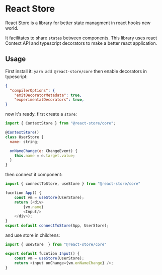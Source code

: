 # React Store

React Store is a library for better state managment in react hooks new world.

It facilitates to share `states` between components. This library uses react Context API and typescript decorators to make a better react application.

## Usage

First install it:
`yarn add @react-store/core`
then enable decorators in typescript:

```json
{
  "compilerOptions": {
  	"emitDecoratorMetadata": true,
  	"experimentalDecorators": true,
}
```

now it's ready. first create a `store`:

```javascript
import { ContextStore } from "@react-store/core";

@ContextStore()
class UserStore {
  name: string;

  onNameChange(e: ChangeEvent) {
    this.name = e.target.value;
  }
}
```

then connect it component:

```javascript
import { connectToStore, useStore } from "@react-store/core"

fucntion App() {
	const vm = useStore(UserStore);
	return (<div>
		{vm.name}
		<Input/>
	</div>);
}
export default connectToStore(App, UserStore);
```

and use store in childrens:

```javascript
import { useStore  } from "@react-store/core"

export default fucntion Input() {
	const vm = useStore(UserStore);
	return <input onChange={vm.onNameChange} />;
}
```
